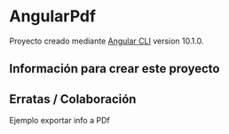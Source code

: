 # AngularPdf

Proyecto creado mediante [Angular CLI](https://github.com/angular/angular-cli) version 10.1.0.

## Información para crear este proyecto



## Erratas / Colaboración

Ejemplo exportar info a PDf